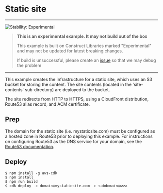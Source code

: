 # Static site
<!--BEGIN STABILITY BANNER-->
---

![Stability: Experimental](https://img.shields.io/badge/stability-Experimental-important.svg?style=for-the-badge)

> **This is an experimental example. It may not build out of the box**
>
> This example is built on Construct Libraries marked "Experimental" and may not be updated for latest breaking changes.
>
> If build is unsuccessful, please create an [issue](https://github.com/aws-samples/aws-cdk-examples/issues/new) so that we may debug the problem

---
<!--END STABILITY BANNER-->

This example creates the infrastructure for a static site, which uses an S3 bucket for storing the content.  The site contents (located in the 'site-contents' sub-directory) are deployed to the bucket.

The site redirects from HTTP to HTTPS, using a CloudFront distribution, Route53 alias record, and ACM certificate.

## Prep

The domain for the static site (i.e. mystaticsite.com) must be configured as a hosted zone in Route53 prior to deploying this example.  For instructions on configuring Route53 as the DNS service for your domain, see the [Route53 documentation](https://docs.aws.amazon.com/Route53/latest/DeveloperGuide/dns-configuring.html).

## Deploy

```
$ npm install -g aws-cdk
$ npm install
$ npm run build
$ cdk deploy -c domain=mystaticsite.com -c subdomain=www
```
